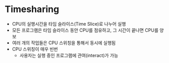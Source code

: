 # Timesharing

- CPU의 실행시간을 타임 슬라이스(Time Slice)로 나누어 실행
- 모든 프로그램은 타임 슬라이스 동안 CPU를 점유하고, 그 시간이 끝나면 CPU를 양보
- 여러 개의 작업들은 CPU 스위칭을 통해서 동시에 실행됨
- CPU 스위칭이 매우 빈번
  - 사용자는 실행 중인 프로그램에 관여(interact)가 가능